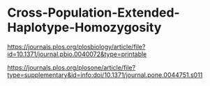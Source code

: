# Cross-Population-Extended-Haplotype-Homozygosity

https://journals.plos.org/plosbiology/article/file?id=10.1371/journal.pbio.0040072&type=printable

https://journals.plos.org/plosone/article/file?type=supplementary&id=info:doi/10.1371/journal.pone.0044751.s011
